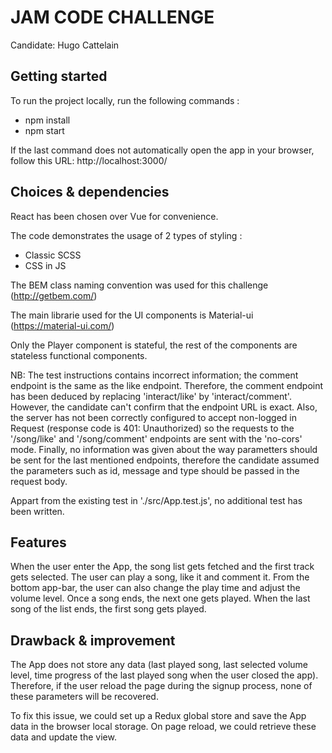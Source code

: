 # JAM CODE CHALLENGE

Candidate: Hugo Cattelain

## Getting started

To run the project locally, run the following commands :

- npm install
- npm start

If the last command does not automatically open the app in your browser, follow this URL: http://localhost:3000/

## Choices & dependencies

React has been chosen over Vue for convenience.

The code demonstrates the usage of 2 types of styling :

- Classic SCSS
- CSS in JS

The BEM class naming convention was used for this challenge (http://getbem.com/)

The main librarie used for the UI components is Material-ui (https://material-ui.com/)

Only the Player component is stateful, the rest of the components are stateless functional components.

NB: The test instructions contains incorrect information; the comment endpoint is the same as the like endpoint. Therefore, the comment endpoint has been deduced by replacing 'interact/like' by 'interact/comment'. However, the candidate can't confirm that the endpoint URL is exact. Also, the server has not been correctly configured to accept non-logged in Request (response code is 401: Unauthorized) so the requests to the '/song/like' and '/song/comment' endpoints are sent with the 'no-cors' mode. Finally, no information was given about the way parametters should be sent for the last mentioned endpoints, therefore the candidate assumed the parameters such as id, message and type should be passed in the request body.

Appart from the existing test in './src/App.test.js', no additional test has been written.

## Features

When the user enter the App, the song list gets fetched and the first track gets selected. The user can play a song, like it and comment it. From the bottom app-bar, the user can also change the play time and adjust the volume level.
Once a song ends, the next one gets played. When the last song of the list ends, the first song gets played.

## Drawback & improvement

The App does not store any data (last played song, last selected volume level, time progress of the last played song when the user closed the app). Therefore, if the user reload the page during the signup process, none of these parameters will be recovered.

To fix this issue, we could set up a Redux global store and save the App data in the browser local storage. On page reload, we could retrieve these data and update the view.
